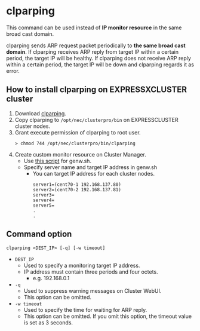 # clparping

This command can be used instead of **IP monitor resource** in the same broad cast domain.

clparping sends ARP request packet periodically to **the same broad cast domain**.
If clparping receives ARP reply from target IP within a certain period, the target IP will be healthy.
If clparping does not receive ARP reply within a certain period, the target IP will be down and clparping regards it as error.

## How to install clparping on EXPRESSXCLUSTER cluster
1. Download [clparping](https://github.com/EXPRESSCLUSTER/clparping/releases).
1. Copy clparping to `/opt/nec/clusterpro/bin` on EXPRESSCLUSTER cluster nodes.
1. Grant execute permission of clparping to root user.
    ```
    > chmod 744 /opt/nec/clusterpro/bin/clparping
    ```
1. Create custom monitor resource on Cluster Manager.
    - Use [this script](src/genw.sh) for genw.sh.
    - Specify server name and target IP address in genw.sh
        - You can target IP address for each cluster nodes.
            ```
            server1=(cent70-1 192.168.137.80)
            server2=(cent70-2 192.168.137.81)
            server3=
            server4=
            server5=
            .
            .
            ```

## Command option
```
clparping <DEST_IP> [-q] [-w timeout]
```
- `DEST_IP`
    - Used to specify a monitoring target IP address.
    - IP address must contain three periods and four octets.
        - e.g. 192.168.0.1
- `-q`
    - Used to suppress warning messages on Cluster WebUI.
    - This option can be omitted.
- `-w timeout`
    - Used to specify the time for waiting for ARP reply.
    - This option can be omitted. If you omit this option, the timeout value is set as 3 seconds.